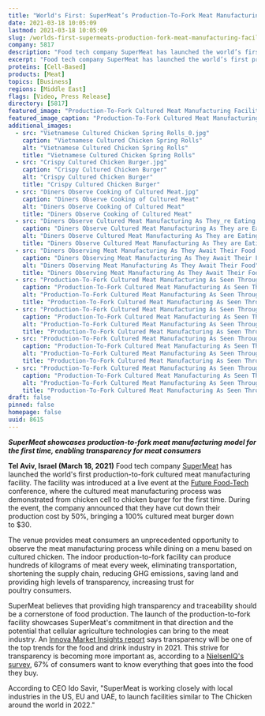 ```yaml
---
title: "World's First: SuperMeat’s Production-To-Fork Meat Manufacturing Facility Puts Transparency on the Menu"
date: 2021-03-18 10:05:09
lastmod: 2021-03-18 10:05:09
slug: /worlds-first-supermeats-production-fork-meat-manufacturing-facility-puts-transparency-menu
company: 5817
description: "Food tech company SuperMeat has launched the world’s first production-to-fork cultured meat manufacturing facility. The facility was introduced at a live event at the Future Food-Tech conference, where the cultured meat manufacturing process was demonstrated from chicken cell to chicken burger for the first time. During the event, the company announced that they have cut down their production cost by 50%, bringing a 100% cultured meat burger down to $30."
excerpt: "Food tech company SuperMeat has launched the world’s first production-to-fork cultured meat manufacturing facility. The facility was introduced at a live event at the Future Food-Tech conference, where the cultured meat manufacturing process was demonstrated from chicken cell to chicken burger for the first time. During the event, the company announced that they have cut down their production cost by 50%, bringing a 100% cultured meat burger down to $30."
proteins: [Cell-Based]
products: [Meat]
topics: [Business]
regions: [Middle East]
flags: [Video, Press Release]
directory: [5817]
featured_image: "Production-To-Fork Cultured Meat Manufacturing Facility.jpg.jpg"
featured_image_caption: "Production-To-Fork Cultured Meat Manufacturing Facility"
additional_images:
  - src: "Vietnamese Cultured Chicken Spring Rolls_0.jpg"
    caption: "Vietnamese Cultured Chicken Spring Rolls"
    alt: "Vietnamese Cultured Chicken Spring Rolls"
    title: "Vietnamese Cultured Chicken Spring Rolls"
  - src: "Crispy Cultured Chicken Burger.jpg"
    caption: "Crispy Cultured Chicken Burger"
    alt: "Crispy Cultured Chicken Burger"
    title: "Crispy Cultured Chicken Burger"
  - src: "Diners Observe Cooking of Cultured Meat.jpg"
    caption: "Diners Observe Cooking of Cultured Meat"
    alt: "Diners Observe Cooking of Cultured Meat"
    title: "Diners Observe Cooking of Cultured Meat"
  - src: "Diners Observe Cultured Meat Manufacturing As They_re Eating it.jpg"
    caption: "Diners Observe Cultured Meat Manufacturing As They are Eating it"
    alt: "Diners Observe Cultured Meat Manufacturing As They are Eating it"
    title: "Diners Observe Cultured Meat Manufacturing As They are Eating it"
  - src: "Diners Observing Meat Manufacturing As They Await Their Food 2.jpg"
    caption: "Diners Observing Meat Manufacturing As They Await Their Food"
    alt: "Diners Observing Meat Manufacturing As They Await Their Food"
    title: "Diners Observing Meat Manufacturing As They Await Their Food"
  - src: "Production-To-Fork Cultured Meat Manufacturing As Seen Through the Window 2.jpg"
    caption: "Production-To-Fork Cultured Meat Manufacturing As Seen Through the Window"
    alt: "Production-To-Fork Cultured Meat Manufacturing As Seen Through the Window"
    title: "Production-To-Fork Cultured Meat Manufacturing As Seen Through the Window"
  - src: "Production-To-Fork Cultured Meat Manufacturing As Seen Through the Window, Meat Analysis.jpg"
    caption: "Production-To-Fork Cultured Meat Manufacturing As Seen Through the Window, Meat Analysis"
    alt: "Production-To-Fork Cultured Meat Manufacturing As Seen Through the Window, Meat Analysis"
    title: "Production-To-Fork Cultured Meat Manufacturing As Seen Through the Window, Meat Analysis"
  - src: "Production-To-Fork Cultured Meat Manufacturing As Seen Through the Window, Weighting Meat.jpg"
    caption: "Production-To-Fork Cultured Meat Manufacturing As Seen Through the Window, Weighting Meat"
    alt: "Production-To-Fork Cultured Meat Manufacturing As Seen Through the Window, Weighting Meat"
    title: "Production-To-Fork Cultured Meat Manufacturing As Seen Through the Window, Weighting Meat"
  - src: "Production-To-Fork Cultured Meat Manufacturing As Seen Through the Window.jpg"
    caption: "Production-To-Fork Cultured Meat Manufacturing As Seen Through the Window"
    alt: "Production-To-Fork Cultured Meat Manufacturing As Seen Through the Window"
    title: "Production-To-Fork Cultured Meat Manufacturing As Seen Through the Window"
draft: false
pinned: false
homepage: false
uuid: 8615
---
```

***SuperMeat showcases production-to-fork meat manufacturing model for
the first time, enabling transparency for meat consumers***

**Tel Aviv, Israel (March 18, 2021)** Food tech company
[SuperMeat](https://supermeat.com/) has launched the world's first
production-to-fork cultured meat manufacturing facility. The facility
was introduced at a live event at the [Future
Food-Tech](https://futurefoodtechsf.com/) conference, where the cultured
meat manufacturing process was demonstrated from chicken cell to chicken
burger for the first time. During the event, the company announced that
they have cut down their production cost by 50%, bringing a 100%
cultured meat burger down to \$30.

The venue provides meat consumers an unprecedented opportunity to
observe the meat manufacturing process while dining on a menu based on
cultured chicken. The indoor production-to-fork facility can produce
hundreds of kilograms of meat every week, eliminating transportation,
shortening the supply chain, reducing GHG emissions, saving land and
providing high levels of transparency, increasing trust for
poultry consumers.

SuperMeat believes that providing high transparency and traceability
should be a cornerstone of food production. The launch of the
production-to-fork facility showcases SuperMeat's commitment in that
direction and the potential that cellular agriculture technologies can
bring to the meat industry. An [Innova Market Insights
report](https://www.specialityfoodmagazine.com/food-and-drink/brand-transparency-will-drive-sales#:~:text=According%20to%20research%20by%20Innova,about%20where%20foods%20come%20from.&text=As%20such%2C%20consumers%20want%20more,they%20purchase%20than%20ever%20before.%E2%80%9D)
says transparency will be one of the top trends for the food and drink
industry in 2021. This strive for transparency is becoming more
important as, according to a [NielsenIQ's
survey](https://nielseniq.com/global/en/insights/analysis/2018/its-clear-transparency-is-driving-fmcg-growth/),
67% of consumers want to know everything that goes into the food
they buy.

According to CEO Ido Savir, "SuperMeat is working closely with local
industries in the US, EU and UAE, to launch facilities similar to The
Chicken around the world in 2022."
